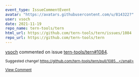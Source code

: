 ```yaml
---
event_type: IssueCommentEvent
avatar: "https://avatars.githubusercontent.com/u/814322?"
user: vsoch
date: 2021-11-19
repo_name: tern-tools/tern
html_url: https://github.com/tern-tools/tern/issues/1084
repo_url: https://github.com/tern-tools/tern
---
```


<a href='https://github.com/vsoch' target='_blank'>vsoch</a> commented on issue <a href='https://github.com/tern-tools/tern/issues/1084' target='_blank'>tern-tools/tern#1084</a>.

<small>Suggested change! https://github.com/tern-tools/tern/pull/1085...</small>

<a href='https://github.com/tern-tools/tern/issues/1084' target='_blank'>View Comment</a>